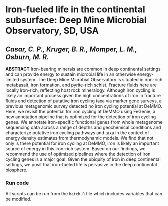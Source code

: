 # Iron-fueled life in the continental subsurface: Deep Mine Microbial Observatory, SD, USA
## ***Casar, C. P., Kruger, B. R., Momper, L. M., Osburn, M. R.***

**ABSTRACT**
Iron-bearing minerals are common in deep continental settings and can provide energy to sustain microbial life in an otherwise energy-limited system. The Deep Mine Microbial Observatory is situated in iron-rich metabasalt, iron formation, and pyrite-rich schist. Fracture fluids here are locally iron-rich, reflecting host rock mineralogy. Although iron cycling is likely an important process given the high concentrations of iron in fracture fluids and detection of putative iron cycling taxa via marker gene surveys, a previous metagenomic survey detected no iron cycling potential at  DeMMO. Here, we revisit the potential for iron cycling at DeMMO using FeGenie, a new annotation pipeline that is optimized for the detection of iron cycling genes. We annotate iron-specific functional genes from whole metagenome sequencing data across a range of depths and geochemical conditions and characterize putative iron cycling pathways and taxa in the context of energy density estimates from thermodynamic models. We find that not only is there potential for iron cycling at DeMMO, iron is likely an important source of energy in this iron-rich system. Based on our findings, we recommend the use of optimized pipelines where the detection of iron cycling genes is a  major goal. Given the ubiquity of iron in deep continental settings, we posit that iron-fueled life is pervasive in the deep continental biosphere.

### Run code

All scripts can be run from the `batch.R` file which includes variables that can be modified. 